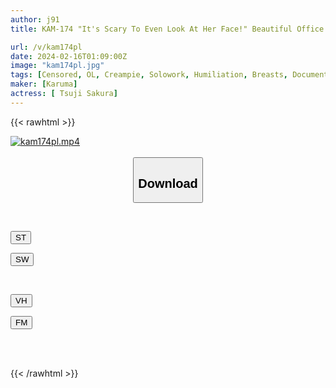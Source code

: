 ```yaml
---
author: j91
title: KAM-174 "It's Scary To Even Look At Her Face!" Beautiful Office Lady Raped To Death By Her Pervert, Erotic Boss With A Huge Penis That She Hates - Sakura Tsuji

url: /v/kam174pl
date: 2024-02-16T01:09:00Z
image: "kam174pl.jpg"
tags: [Censored, OL, Creampie, Solowork, Humiliation, Breasts, Documentary	]
maker: [Karuma]
actress: [ Tsuji Sakura]
---
```



{{< rawhtml >}}

<div class="video" data-videoid="brglQoXy6mtRXm">
    <a href="javascript:;">
        <img src="/v/kam174pl/kam174pl.jpg" width="WIDTH" height="HEIGHT" alt="kam174pl.mp4" loading="lazy">
    </a>
</div>

<script type="text/javascript" src="https://j91.asia/asset/on-demand-st.js"></script>

<br>
  <link rel="stylesheet" href="https://j91.asia/asset/bs5.css">
  
  <center>
  <button class="btn btn-primary" type="button" data-bs-toggle="collapse" data-bs-target=".multi-collapse" aria-expanded="false" aria-controls="multiCollapseExample1 multiCollapseExample2"><h2>Download</h2></button></center>
</p>
<div class="row">
  <div class="col">
    <div class="collapse multi-collapse" id="multiCollapseExample1">
      <div class="card card-body">
	      	      <br>
<div class="buttons">  
<p><a href="https://streamtape.to/v/brglQoXy6mtRXm" target="_blank"><button class="btn-hover color-3"><i class="fa fa-download"></i> ST</button></a></p>
<p><a href="https://cdnwish.com/hpet6lmd68b0" target="_blank"><button class="btn-hover color-2"><i class="fa fa-download"></i> SW</button></a></p></div>
    </div>
  </div>
</div>
  <div class="col">
    <div class="collapse multi-collapse" id="multiCollapseExample2">
      <div class="card card-body">
	      <br>
<div class="buttons">
<p><a href="javascript:;" target="_blank"><button class="btn-hover color-9"><i class="fa fa-download"></i> VH</button></a></p>
<p><a href="javascript:;"><button class="btn-hover color-8"><i class="fa fa-download"></i> FM</button></a></p></div>
<br><br>
      </div>
    </div>
  </div>
</div>

{{< /rawhtml >}}